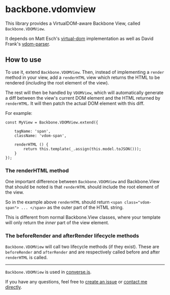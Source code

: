 # backbone.vdomview

This library provides a VirtualDOM-aware Backbone View, called
`Backbone.VDOMView`.

It depends on Matt Esch's [virtual-dom](https://github.com/Matt-Esch/virtual-dom) implementation
as well as David Frank's [vdom-parser](https://github.com/bitinn/vdom-parser).

## How to use

To use it, extend `Backbone.VDOMView`. Then, instead of implementing a `render`
method in your view, add a `renderHTML` view which returns the HTML to be
rendered (*including* the root element of the view).

The rest will then be handled by `VDOMView`, which will automatically
generate a diff between the view's current DOM element and the HTML returned by
`renderHTML`. It will then patch the actual DOM element with this diff.

For example:

    const MyView = Backbone.VDOMView.extend({

        tagName: 'span',
        className: 'vdom-span',

        renderHTML () {
            return this.template(_.assign(this.model.toJSON()));
        }
    });

### The renderHTML method

One important difference between `Backbone.VDOMView` and Backbone.View that
should be noted is that `renderHTML` should include the root element of the
view.

So in the example above `renderHTML` should return `<span class="vdom-span"> ... </span>`
as the outer part of the HTML string.

This is different from normal Backbone.View classes, where your template will
only return the *inner* part of the view element.


### The beforeRender and afterRender lifecycle methods

`Backbone.VDOMView` will call two lifecycle methods (if they exist).
These are `beforeRender` and `afterRender` and are respectively called
before and after `renderHTML` is called.

---

`Backbone.VDOMView` is used in [converse.js](https://conversejs.org).

If you have any questions, feel free to [create an issue](https://github.com/jcbrand/backbone.vdomview/issues)
or [contact me directly](http://opkode.com/contact.html).
